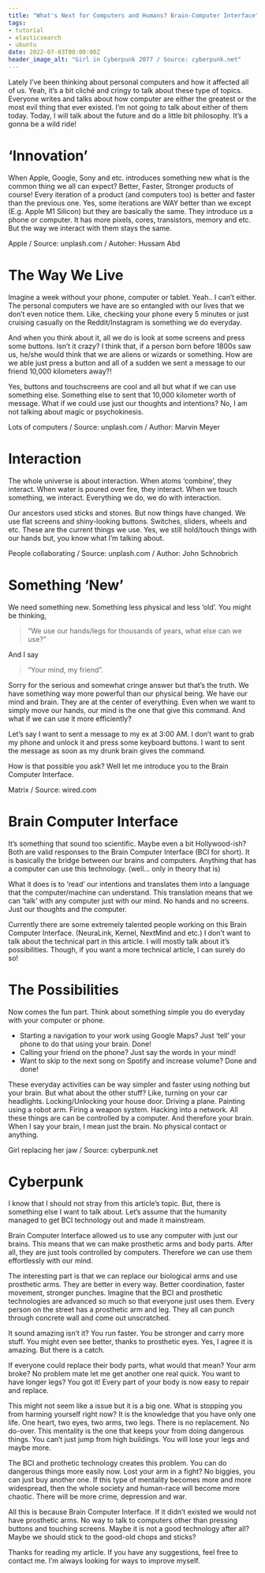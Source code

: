 ```yaml
---
title: "What's Next for Computers and Humans? Brain-Computer Interface"
tags:
- tutorial
- elasticsearch
- ubuntu
date: 2022-07-03T00:00:00Z
header_image_alt: "Girl in Cyberpunk 2077 / Source: cyberpunk.net"
---
```


Lately I’ve been thinking about personal computers and how it affected all of us. Yeah, it’s a bit cliché and cringy to talk about these type of topics. Everyone writes and talks about how computer are either the greatest or the most evil thing that ever existed. I’m not going to talk about either of them today. Today, I will talk about the future and do a little bit philosophy. It’s a gonna be a wild ride!

‘Innovation’
============

When Apple, Google, Sony and etc. introduces something new what is the common thing we all can expect? Better, Faster, Stronger products of course! Every iteration of a product (and computers too) is better and faster than the previous one. Yes, some iterations are WAY better than we except (E.g. Apple M1 Silicon) but they are basically the same. They introduce us a phone or computer. It has more pixels, cores, transistors, memory and etc. But the way we interact with them stays the same.

Apple / Source: unplash.com / Autoher: Hussam Abd

The Way We Live
===============

Imagine a week without your phone, computer or tablet. Yeah.. I can’t either. The personal computers we have are so entangled with our lives that we don’t even notice them. Like, checking your phone every 5 minutes or just cruising casually on the Reddit/Instagram is something we do everyday.

And when you think about it, all we do is look at some screens and press some buttons. Isn’t it crazy? I think that, if a person born before 1800s saw us, he/she would think that we are aliens or wizards or something. How are we able just press a button and all of a sudden we sent a message to our friend 10,000 kilometers away?!

Yes, buttons and touchscreens are cool and all but what if we can use something else. Something else to sent that 10,000 kilometer worth of message. What if we could use just our thoughts and intentions? No, I am not talking about magic or psychokinesis.

Lots of computers / Source: unplash.com / Author: Marvin Meyer

Interaction
===========

The whole universe is about interaction. When atoms ‘combine’, they interact. When water is poured over fire, they interact. When we touch something, we interact. Everything we do, we do with interaction.

Our ancestors used sticks and stones. But now things have changed. We use flat screens and shiny-looking buttons. Switches, sliders, wheels and etc. These are the current things we use. Yes, we still hold/touch things with our hands but, you know what I’m talking about.

People collaborating / Source: unplash.com / Author: John Schnobrich

Something ‘New’
===============

We need something new. Something less physical and less ‘old’. You might be thinking,

> “We use our hands/legs for thousands of years, what else can we use?”

And I say

> “Your mind, my friend”.

Sorry for the serious and somewhat cringe answer but that’s the truth. We have something way more powerful than our physical being. We have our mind and brain. They are at the center of everything. Even when we want to simply move our hands, our mind is the one that give this command. And what if we can use it more efficiently?

Let’s say I want to sent a message to my ex at 3:00 AM. I don’t want to grab my phone and unlock it and press some keyboard buttons. I want to sent the message as soon as my drunk brain gives the command.

How is that possible you ask? Well let me introduce you to the Brain Computer Interface.

Matrix / Source: wired.com

Brain Computer Interface
========================

It’s something that sound too scientific. Maybe even a bit Hollywood-ish? Both are valid responses to the Brain Computer Interface (BCI for short). It is basically the bridge between our brains and computers. Anything that has a computer can use this technology. (well… only in theory that is)

What it does is to ‘read’ our intentions and translates them into a language that the computer/machine can understand. This translation means that we can ‘talk’ with any computer just with our mind. No hands and no screens. Just our thoughts and the computer.

Currently there are some extremely talented people working on this Brain Computer Interface. (NeuraLink, Kernel, NextMind and etc.) I don’t want to talk about the technical part in this article. I will mostly talk about it’s possibilities. Though, if you want a more technical article, I can surely do so!

The Possibilities
=================

Now comes the fun part. Think about something simple you do everyday with your computer or phone.

*   Starting a navigation to your work using Google Maps? Just ‘tell’ your phone to do that using your brain. Done!
*   Calling your friend on the phone? Just say the words in your mind!
*   Want to skip to the next song on Spotify and increase volume? Done and done!

These everyday activities can be way simpler and faster using nothing but your brain. But what about the other stuff? Like, turning on your car headlights. Locking/Unlocking your house door. Driving a plane. Painting using a robot arm. Firing a weapon system. Hacking into a network. All these things are can be controlled by a computer. And therefore your brain. When I say your brain, I mean just the brain. No physical contact or anything.

Girl replacing her jaw / Source: cyberpunk.net

Cyberpunk
=========

I know that I should not stray from this article’s topic. But, there is something else I want to talk about. Let’s assume that the humanity managed to get BCI technology out and made it mainstream.

Brain Computer Interface allowed us to use any computer with just our brains. This means that we can make prosthetic arms and body parts. After all, they are just tools controlled by computers. Therefore we can use them effortlessly with our mind.

The interesting part is that we can replace our biological arms and use prosthetic arms. They are better in every way. Better coordination, faster movement, stronger punches. Imagine that the BCI and prosthetic technologies are advanced so much so that everyone just uses them. Every person on the street has a prosthetic arm and leg. They all can punch through concrete wall and come out unscratched.

It sound amazing isn’t it? You run faster. You be stronger and carry more stuff. You might even see better, thanks to prosthetic eyes. Yes, I agree it is amazing. But there is a catch.

If everyone could replace their body parts, what would that mean? Your arm broke? No problem mate let me get another one real quick. You want to have longer legs? You got it! Every part of your body is now easy to repair and replace.

This might not seem like a issue but it is a big one. What is stopping you from harming yourself right now? It is the knowledge that you have only one life. One heart, two eyes, two arms, two legs. There is no replacement. No do-over. This mentality is the one that keeps your from doing dangerous things. You can’t just jump from high buildings. You will lose your legs and maybe more.

The BCI and prothetic technology creates this problem. You can do dangerous things more easily now. Lost your arm in a fight? No biggies, you can just buy another one. If this type of mentality becomes more and more widespread, then the whole society and human-race will become more chaotic. There will be more crime, depression and war.

All this is because Brain Computer Interface. If it didn’t existed we would not have prosthetic arms. No way to talk to computers other than pressing buttons and touching screens. Maybe it is not a good technology after all? Maybe we should stick to the good-old chops and sticks?

Thanks for reading my article. If you have any suggestions, feel free to contact me. I’m always looking for ways to improve myself.
